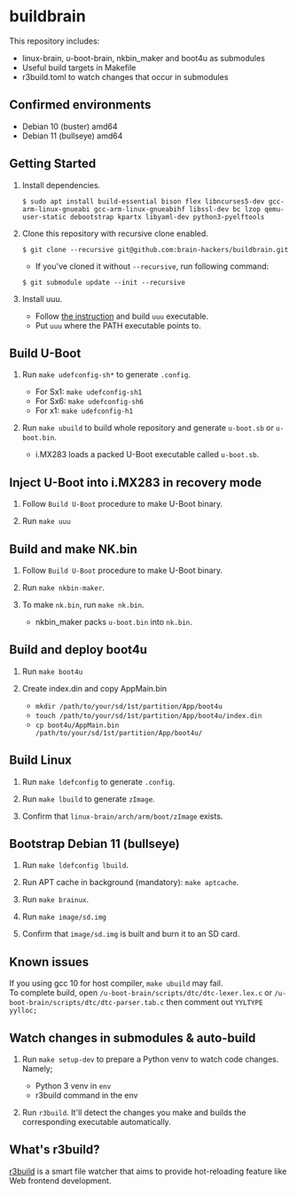 buildbrain
==========

This repository includes:

 - linux-brain, u-boot-brain, nkbin_maker and boot4u as submodules
 - Useful build targets in Makefile
 - r3build.toml to watch changes that occur in submodules


Confirmed environments
----------------------

- Debian 10 (buster) amd64
- Debian 11 (bullseye) amd64


Getting Started
---------------

1. Install dependencies.

    ```
    $ sudo apt install build-essential bison flex libncurses5-dev gcc-arm-linux-gnueabi gcc-arm-linux-gnueabihf libssl-dev bc lzop qemu-user-static debootstrap kpartx libyaml-dev python3-pyelftools
    ```

1. Clone this repository with recursive clone enabled.

    ```
    $ git clone --recursive git@github.com:brain-hackers/buildbrain.git
    ```

    - If you've cloned it without `--recursive`, run following command:

    ```
    $ git submodule update --init --recursive
    ```

1. Install uuu.

    - Follow [the instruction](https://github.com/NXPmicro/mfgtools#linux) and build `uuu` executable.
    - Put `uuu` where the PATH executable points to.


Build U-Boot
-----------------------

1. Run `make udefconfig-sh*` to generate `.config`.

    - For Sx1: `make udefconfig-sh1`
    - For Sx6: `make udefconfig-sh6`
    - For x1:  `make udefconfig-h1`

2. Run `make ubuild` to build whole repository and generate `u-boot.sb` or `u-boot.bin`.

    - i.MX283 loads a packed U-Boot executable called `u-boot.sb`.


Inject U-Boot into i.MX283 in recovery mode
-----------------------
1. Follow `Build U-Boot` procedure to make U-Boot binary.

1. Run `make uuu`

Build and make NK.bin
-----------------------

1. Follow `Build U-Boot` procedure to make U-Boot binary.

1. Run `make nkbin-maker`.

1. To make `nk.bin`, run `make nk.bin`.

    - nkbin_maker packs `u-boot.bin` into `nk.bin`.

Build and deploy boot4u
-----------------------

1. Run `make boot4u`

1. Create index.din and copy AppMain.bin
    - `mkdir /path/to/your/sd/1st/partition/App/boot4u`
    - `touch /path/to/your/sd/1st/partition/App/boot4u/index.din`
    - `cp boot4u/AppMain.bin  /path/to/your/sd/1st/partition/App/boot4u/`


Build Linux
-----------

1. Run `make ldefconfig` to generate `.config`.

1. Run `make lbuild` to generate `zImage`.

1. Confirm that `linux-brain/arch/arm/boot/zImage` exists.


Bootstrap Debian 11 (bullseye)
------------------------------

1. Run `make ldefconfig lbuild`.

1. Run APT cache in background (mandatory): `make aptcache`.

1. Run `make brainux`.

1. Run `make image/sd.img`

1. Confirm that `image/sd.img` is built and burn it to an SD card.

Known issues
----------------------------------------
If you using gcc 10 for host compiler, `make ubuild` may fail.  
To complete build, open `/u-boot-brain/scripts/dtc/dtc-lexer.lex.c` or `/u-boot-brain/scripts/dtc/dtc-parser.tab.c` then comment out `YYLTYPE yylloc;`

Watch changes in submodules & auto-build
----------------------------------------

1. Run `make setup-dev` to prepare a Python venv to watch code changes. Namely;

    - Python 3 venv in `env`
    - r3build command in the env

1. Run `r3build`. It'll detect the changes you make and builds the corresponding executable automatically.


What's r3build?
---------------

[r3build](https://github.com/puhitaku/r3build) is a smart file watcher that aims to provide hot-reloading feature like Web frontend development.
